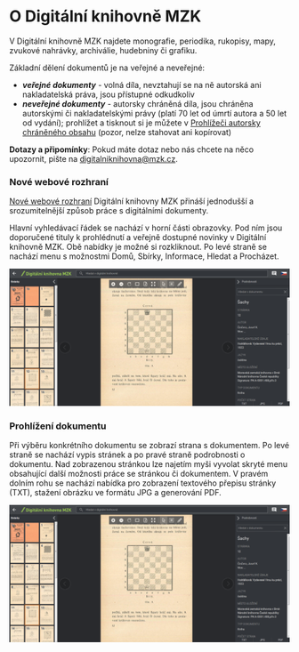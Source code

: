 # O Digitální knihovně MZK

V Digitální knihovně MZK najdete monografie, periodika, rukopisy, mapy, zvukové nahrávky, archiválie, hudebniny či grafiku.

Základní dělení dokumentů je na veřejné a neveřejné:

* __*veřejné dokumenty*__ - volná díla, nevztahují se na ně autorská ani nakladatelská práva, jsou přístupné odkudkoliv
* __*neveřejné dokumenty*__ - autorsky chráněná díla, jsou chráněna autorskými či nakladatelskými právy (platí 70 let od úmrtí autora a 50 let od vydání); prohlížet a tisknout si je můžete v [Prohlížeči autorsky chráněného obsahu](/cs/digitalni-knihovna) (pozor, nelze stahovat ani kopírovat)

**Dotazy a připomínky**: Pokud máte dotaz nebo nás chcete na něco upozornit, pište na [digitalniknihovna@mzk.cz](digitalniknihovna@mzk.cz).

### Nové webové rozhraní
<a class="external" href="http://digitalniknihovna.mzk.cz/" target="_blank">Nové webové rozhraní</a> Digitální knihovny MZK přináší jednodušší a srozumitelnější způsob práce s digitálními dokumenty. 

Hlavní vyhledávací řádek se nachází v horní části obrazovky. Pod ním jsou doporučené tituly k prohlédnutí a veřejně dostupné novinky v Digitální knihovně MZK. Obě nabídky je možné si rozkliknout. Po levé straně se nachází menu s možnostmi Domů, Sbírky, Informace, Hledat a Procházet. 

![](/images/help/jakHledat/prohlizeniKnihy.png)

### Prohlížení dokumentu
Při výběru konkrétního dokumentu se zobrazí strana s dokumentem. Po levé straně se nachází vypis stránek a po pravé straně podrobnosti o dokumentu. Nad zobrazenou stránkou lze najetím myši vyvolat skryté menu obsahující další možnosti práce se stránkou či dokumentem. V pravém dolním rohu se nachází nabídka pro zobrazení textového přepisu stránky (TXT), stažení obrázku ve formátu JPG a generování PDF.  

![](/images/help/jakHledat/prohlizeniKnihy.png)
